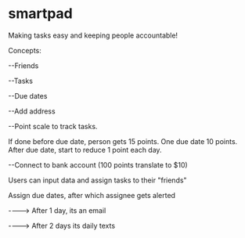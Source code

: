 # smartpad

Making tasks easy and keeping people accountable!

Concepts:

--Friends

--Tasks

--Due dates

--Add address 


--Point scale to track tasks. 

If done before due date, person gets 15 points. One due date 10 points. After due date, start to reduce 1 point each day.

--Connect to bank account (100 points translate to $10)

Users can input data and assign tasks to their "friends"

Assign due dates, after which assignee gets alerted 

----> After 1 day, its an email

----> After 2 days its daily texts




